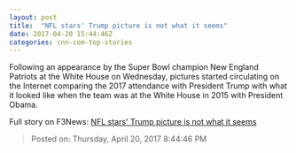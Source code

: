 ```yaml
---
layout: post
title:  "NFL stars' Trump picture is not what it seems"
date: 2017-04-20 15:44:46Z
categories: cnn-com-top-stories
---
```


Following an appearance by the Super Bowl champion New England Patriots at the White House on Wednesday, pictures started circulating on the Internet comparing the 2017 attendance with President Trump with what it looked like when the team was at the White House in 2015 with President Obama.


Full story on F3News: [NFL stars' Trump picture is not what it seems](http://www.f3nws.com/n/yWaP)

> Posted on: Thursday, April 20, 2017 8:44:46 PM
